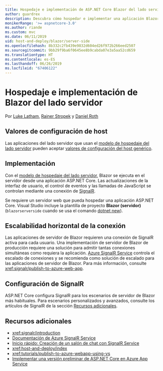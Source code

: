 ```yaml
---
title: Hospedaje e implementación de ASP.NET Core Blazor del lado servidor
author: guardrex
description: Descubra cómo hospedar e implementar una aplicación Blazor del lado servidor con ASP.NET Core.
monikerRange: '>= aspnetcore-3.0'
ms.author: riande
ms.custom: mvc
ms.date: 06/11/2019
uid: host-and-deploy/blazor/server-side
ms.openlocfilehash: 8b332c2fb439e9832d604ed26f972b266eed2507
ms.sourcegitcommit: 9bb29f9ba6f0645ee8b9cabda07e3a5aa52cd659
ms.translationtype: HT
ms.contentlocale: es-ES
ms.lasthandoff: 06/26/2019
ms.locfileid: "67406122"
---
```

# <a name="host-and-deploy-blazor-server-side"></a>Hospedaje e implementación de Blazor del lado servidor

Por [Luke Latham](https://github.com/guardrex), [Rainer Stropek](https://www.timecockpit.com) y [Daniel Roth](https://github.com/danroth27)

## <a name="host-configuration-values"></a>Valores de configuración de host

Las aplicaciones del lado servidor que usan el [modelo de hospedaje del lado servidor](xref:blazor/hosting-models#server-side) pueden aceptar [valores de configuración del host genérico](xref:fundamentals/host/generic-host#host-configuration).

## <a name="deployment"></a>Implementación

Con el [modelo de hospedaje del lado servidor](xref:blazor/hosting-models#server-side), Blazor se ejecuta en el servidor desde una aplicación ASP.NET Core. Las actualizaciones de la interfaz de usuario, el control de eventos y las llamadas de JavaScript se controlan mediante una conexión de [SignalR](xref:signalr/introduction).

Se requiere un servidor web que pueda hospedar una aplicación ASP.NET Core. Visual Studio incluye la plantilla de proyecto **Blazor (servidor)** (`blazorserverside` cuando se usa el comando [dotnet new](/dotnet/core/tools/dotnet-new)).

## <a name="connection-scale-out"></a>Escalabilidad horizontal de la conexión

Las aplicaciones de servidor de Blazor requieren una conexión de SignalR activa para cada usuario. Una implementación de servidor de Blazor de producción requiere una solución para admitir tantas conexiones simultáneas como requiera la aplicación. [Azure SignalR Service](/azure/azure-signalr/) controla el escalado de conexiones y se recomienda como solución de escalado para las aplicaciones de servidor de Blazor. Para más información, consulte <xref:signalr/publish-to-azure-web-app>.

## <a name="signalr-configuration"></a>Configuración de SignalR

ASP.NET Core configura SignalR para los escenarios de servidor de Blazor más habituales. Para escenarios personalizados y avanzados, consulte los artículos de SignalR de la sección [Recursos adicionales](#additional-resources).

## <a name="additional-resources"></a>Recursos adicionales

* <xref:signalr/introduction>
* [Documentación de Azure SignalR Service](/azure/azure-signalr/)
* [Inicio rápido: Creación de un salón de chat con SignalR Service](/azure/azure-signalr/signalr-quickstart-dotnet-core)
* <xref:host-and-deploy/index>
* <xref:tutorials/publish-to-azure-webapp-using-vs>
* [Implementar una versión preliminar de ASP.NET Core en Azure App Service](xref:host-and-deploy/azure-apps/index#deploy-aspnet-core-preview-release-to-azure-app-service)
